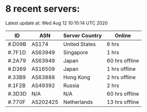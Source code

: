 # 8 recent servers:

Latest update at: Wed Aug 12 10:10:14 UTC 2020

| ID | ASN | Server Country | Online |
| -- | --- | -------------- | ------ |
| #.D09B | AS174 | United States | 6 hrs |
| #.7F1D | AS63949 | Singapore | 1 hrs |
| #.2A79 | AS63949 | Japan | 60 hrs offline |
| #.D369 | AS16509 | Japan | 1 hrs offline |
| #.33B9 | AS63888 | Hong Kong | 2 hrs offline |
| #.1F2B | AS49392 | Russia | 2 hrs |
| #.3D3D | N/A | N/A | 60 hrs offline |
| #.770F | AS202425 | Netherlands | 13 hrs offline |

